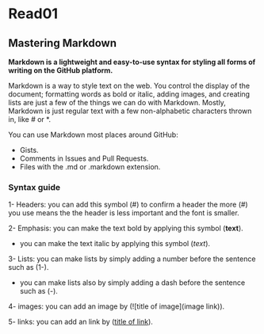 # Read01
## Mastering Markdown 

**Markdown is a lightweight and easy-to-use syntax for styling all forms of writing on the GitHub platform.**

Markdown is a way to style text on the web. You control the display of the document; formatting words as bold or italic, adding images, and creating lists are just a few of the things we can do with Markdown. Mostly, Markdown is just regular text with a few non-alphabetic characters thrown in, like # or *.

You can use Markdown most places around GitHub:

- Gists.
- Comments in Issues and Pull Requests.
- Files with the .md or .markdown extension.

### Syntax guide

1- Headers: you can add this symbol (#) to confirm a header the more (#) you use means the the header is less important and the font is smaller. 

2- Emphasis: you can make the text bold by applying this symbol (**text**). 
  - you can make the text italic by applying this symbol (*text*). 

3- Lists: you can make lists by simply adding a number before the sentence such as (1-). 
  - you can make lists also by simply adding a dash before the sentence such as (-). 

4- images: you can add an image by (![title of image](image link)).  

5- links: you can add an link by ([title of link](link)). 



